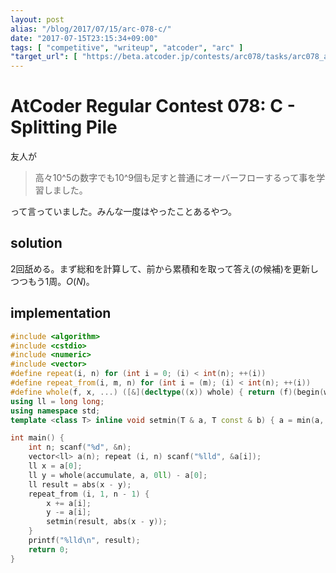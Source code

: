 ```yaml
---
layout: post
alias: "/blog/2017/07/15/arc-078-c/"
date: "2017-07-15T23:15:34+09:00"
tags: [ "competitive", "writeup", "atcoder", "arc" ]
"target_url": [ "https://beta.atcoder.jp/contests/arc078/tasks/arc078_a" ]
---
```


# AtCoder Regular Contest 078: C - Splitting Pile

友人が

>   高々10^5の数字でも10^9個も足すと普通にオーバーフローするって事を学習しました。

って言っていました。みんな一度はやったことあるやつ。

## solution

$2$回舐める。まず総和を計算して、前から累積和を取って答え(の候補)を更新しつつもう$1$周。$O(N)$。

## implementation

``` c++
#include <algorithm>
#include <cstdio>
#include <numeric>
#include <vector>
#define repeat(i, n) for (int i = 0; (i) < int(n); ++(i))
#define repeat_from(i, m, n) for (int i = (m); (i) < int(n); ++(i))
#define whole(f, x, ...) ([&](decltype((x)) whole) { return (f)(begin(whole), end(whole), ## __VA_ARGS__); })(x)
using ll = long long;
using namespace std;
template <class T> inline void setmin(T & a, T const & b) { a = min(a, b); }

int main() {
    int n; scanf("%d", &n);
    vector<ll> a(n); repeat (i, n) scanf("%lld", &a[i]);
    ll x = a[0];
    ll y = whole(accumulate, a, 0ll) - a[0];
    ll result = abs(x - y);
    repeat_from (i, 1, n - 1) {
        x += a[i];
        y -= a[i];
        setmin(result, abs(x - y));
    }
    printf("%lld\n", result);
    return 0;
}
```
